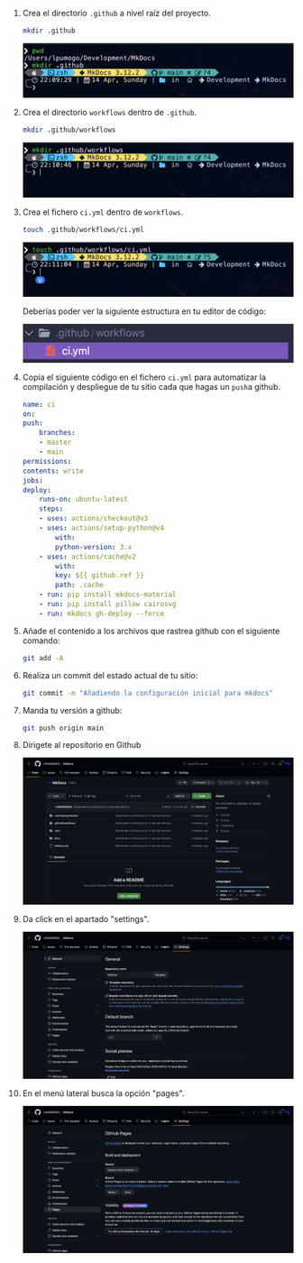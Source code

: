 1. Crea el directorio `.github` a nivel raíz del proyecto.

    ```BASH
    mkdir .github
    ```
    ![IMG-24](./assets/24.png)

2. Crea el directorio `workflows` dentro de `.github`.

    ```BASH
    mkdir .github/workflows
    ```
    ![IMG-25](./assets/25.png)

3. Crea el fichero `ci.yml` dentro de `workflows`.
    ```BASH
    touch .github/workflows/ci.yml
    ```
    ![IMG-26](./assets/26.png)

    Deberías poder ver la siguiente estructura en tu editor de código:

    ![IMG-27](./assets/27.png) 

4. Copia el siguiente código en el fichero `ci.yml` para automatizar la compilación y despliegue de tu sitio cada que hagas un `push`a github. 

    ```YAML
    name: ci 
    on:
    push:
        branches:
        - master 
        - main
    permissions:
    contents: write
    jobs:
    deploy:
        runs-on: ubuntu-latest
        steps:
        - uses: actions/checkout@v3
        - uses: actions/setup-python@v4
            with:
            python-version: 3.x
        - uses: actions/cache@v2
            with:
            key: ${{ github.ref }}
            path: .cache
        - run: pip install mkdocs-material
        - run: pip install pillow cairosvg
        - run: mkdocs gh-deploy --force
    ```

5. Añade el contenido a los archivos que rastrea github con el siguiente comando:

    ```BASH
    git add -A
    ```

6. Realiza un commit del estado actual de tu sitio:

    ```BASH
    git commit -m "Añadiendo la configuración inicial para mkdocs"
    ```

7. Manda tu versión a github:

    ```BASH
    git push origin main
    ```

8. Dirigete al repositorio en Github

    ![IMG-28](./assets/28.png)

9. Da click en el apartado "settings".

    ![IMG-29](./assets/29.png)

10. En el menú lateral busca la opción "pages".

    ![IMG-30](./assets/30.png)
